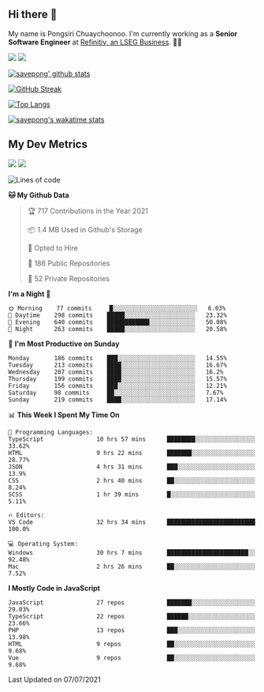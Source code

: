 ## Hi there 👋

My name is Pongsiri Chuaychoonoo. I'm currently working as a **Senior Software Engineer** at [Refinitiv, an LSEG Business](https://www.refinitiv.com). 👨‍💻

[<img src="https://img.shields.io/badge/savepong.com-%230077B5.svg?&style=for-the-badge&color=81e6d9" />](https://savepong.com)
[<img src="https://img.shields.io/badge/linkedin-%230077B5.svg?&style=for-the-badge&logo=linkedin&logoColor=white" />](https://www.linkedin.com/in/savepong)

[![savepong' github stats](https://github-readme-stats.vercel.app/api?username=savepong&show_icons=true&count_private=true&theme=gotham&hide_border=true&bg_color=00000000&text_color=768390FF)](https://savepong.com/posts/stats)

[![GitHub Streak](https://github-readme-streak-stats.herokuapp.com?user=savepong&theme=gotham&hide_border=true&background=00000000&dates=768390FF)](https://savepong.com/posts/stats)

[![Top Langs](https://github-readme-stats.vercel.app/api/top-langs/?username=savepong&layout=compact&langs_count=10&theme=gotham&hide_border=true&bg_color=00000000&text_color=768390FF)](https://savepong.com/posts/stats)

[![savepong's wakatime stats](https://github-readme-stats.vercel.app/api/wakatime?username=@savepong&layout=default&theme=gotham&hide_border=true&bg_color=00000000&text_color=768390FF)](https://savepong.com/posts/stats)

## My Dev Metrics

[![](https://komarev.com/ghpvc/?username=savepong&color=blue&label=Profile%20Views)](https://github.com/savepong)
[![](https://img.shields.io/github/followers/savepong?label=GitHub%20Followers)](https://github.com/savepong)

<!--START_SECTION:waka-->
![Lines of code](https://img.shields.io/badge/From%20Hello%20World%20I%27ve%20Written-8.7%20million%20lines%20of%20code-blue)

**🐱 My Github Data** 

> 🏆 717 Contributions in the Year 2021
 > 
> 📦 1.4 MB Used in Github's Storage 
 > 
> 💼 Opted to Hire
 > 
> 📜 186 Public Repositories 
 > 
> 🔑 52 Private Repositories  
 > 
**I'm a Night 🦉** 

```text
🌞 Morning    77 commits     █░░░░░░░░░░░░░░░░░░░░░░░░   6.03% 
🌆 Daytime    298 commits    █████░░░░░░░░░░░░░░░░░░░░   23.32% 
🌃 Evening    640 commits    ████████████░░░░░░░░░░░░░   50.08% 
🌙 Night      263 commits    █████░░░░░░░░░░░░░░░░░░░░   20.58%

```
📅 **I'm Most Productive on Sunday** 

```text
Monday       186 commits    ███░░░░░░░░░░░░░░░░░░░░░░   14.55% 
Tuesday      213 commits    ████░░░░░░░░░░░░░░░░░░░░░   16.67% 
Wednesday    207 commits    ████░░░░░░░░░░░░░░░░░░░░░   16.2% 
Thursday     199 commits    ████░░░░░░░░░░░░░░░░░░░░░   15.57% 
Friday       156 commits    ███░░░░░░░░░░░░░░░░░░░░░░   12.21% 
Saturday     98 commits     ██░░░░░░░░░░░░░░░░░░░░░░░   7.67% 
Sunday       219 commits    ████░░░░░░░░░░░░░░░░░░░░░   17.14%

```


📊 **This Week I Spent My Time On** 

```text
💬 Programming Languages: 
TypeScript               10 hrs 57 mins      ████████░░░░░░░░░░░░░░░░░   33.62% 
HTML                     9 hrs 22 mins       ███████░░░░░░░░░░░░░░░░░░   28.77% 
JSON                     4 hrs 31 mins       ███░░░░░░░░░░░░░░░░░░░░░░   13.9% 
CSS                      2 hrs 40 mins       ██░░░░░░░░░░░░░░░░░░░░░░░   8.24% 
SCSS                     1 hr 39 mins        █░░░░░░░░░░░░░░░░░░░░░░░░   5.11%

🔥 Editors: 
VS Code                  32 hrs 34 mins      █████████████████████████   100.0%

💻 Operating System: 
Windows                  30 hrs 7 mins       ███████████████████████░░   92.48% 
Mac                      2 hrs 26 mins       ██░░░░░░░░░░░░░░░░░░░░░░░   7.52%

```

**I Mostly Code in JavaScript** 

```text
JavaScript               27 repos            ███████░░░░░░░░░░░░░░░░░░   29.03% 
TypeScript               22 repos            ██████░░░░░░░░░░░░░░░░░░░   23.66% 
PHP                      13 repos            ███░░░░░░░░░░░░░░░░░░░░░░   13.98% 
HTML                     9 repos             ██░░░░░░░░░░░░░░░░░░░░░░░   9.68% 
Vue                      9 repos             ██░░░░░░░░░░░░░░░░░░░░░░░   9.68%

```



 Last Updated on 07/07/2021
<!--END_SECTION:waka-->

<!--
**savepong/savepong** is a ✨ _special_ ✨ repository because its `README.md` (this file) appears on your GitHub profile.

Here are some ideas to get you started:

- 🔭 I’m currently working on WebComponents and TypeScript.
- 🌱 I’m currently learning ...
- 👯 I’m looking to collaborate on ...
- 🤔 I’m looking for help with ...
- 💬 Ask me about ...
- 📫 How to reach me: ...
- 😄 Pronouns: ...
- ⚡ Fun fact: ...
-->
